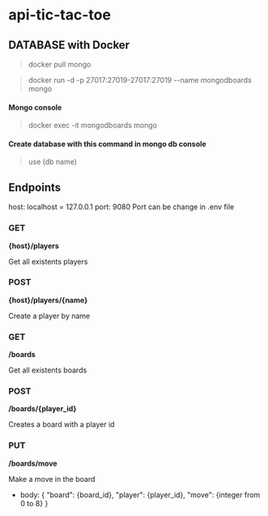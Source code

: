 # api-tic-tac-toe

## DATABASE with Docker
> docker pull mongo

> docker run -d -p 27017:27019-27017:27019 --name mongodboards mongo

#### Mongo console
> docker exec -it mongodboards mongo

#### Create database with this command in mongo db console
> use (db name)

## Endpoints
host: localhost = 127.0.0.1
port: 9080
Port can be change in .env file

### GET 
**{host}/players**

Get all existents players

### POST 
**{host}/players/{name}**

Create a player by name

### GET
**/boards**

Get all existents boards

### POST
**/boards/{player_id}**

Creates a board with a player id

### PUT
**/boards/move**

Make a move in the board
- body:
  {
    "board": {board_id},
    "player": {player_id},
    "move": {integer from 0 to 8}
  }
